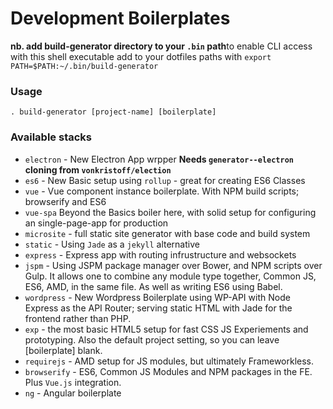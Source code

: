 # Development Boilerplates

**nb. add build-generator directory to your `.bin` path**to enable CLI access with this shell executable add to your dotfiles paths with `export PATH=$PATH:~/.bin/build-generator`

### Usage

    . build-generator [project-name] [boilerplate]
    
### Available stacks


*   `electron` - New Electron App wrpper **Needs `generator--electron` cloning from `vonkristoff/election`**
*	`es6` - New Basic setup using `rollup` - great for creating ES6 Classes
*   `vue` - Vue component instance boilerplate. With NPM build scripts; browserify and ES6
*	`vue-spa` Beyond the Basics boiler here, with solid setup for configuring an single-page-app for production
*   `microsite` - full static site generator with base code and build system
*	`static` - Using `Jade` as a `jekyll` alternative
*   `express` - Express app with routing infrustructure and websockets
*   `jspm` - Using JSPM package manager over Bower, and NPM scripts over Gulp. It allows one to combine any module type together, Common JS, ES6, AMD, in the same file. As well as writing ES6 using Babel.
* `wordpress` - New Wordpress Boilerplate using WP-API with Node Express as the API Router; serving static HTML with Jade for the frontend rather than PHP.
*   `exp` - the most basic HTML5 setup for fast CSS JS Experiements and prototyping. Also the default project setting, so you can leave [boilerplate] blank.
*   `requirejs` - AMD setup for JS modules, but ultimately Frameworkless.
*   `browserify` - ES6, Common JS Modules and NPM packages in the FE. Plus `Vue.js` integration.
*   `ng` - Angular boilerplate